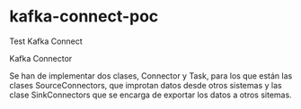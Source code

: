 # kafka-connect-poc
Test Kafka Connect

Kafka Connector

Se han de implementar dos clases, Connector y Task, para los que están las clases SourceConnectors, que improtan datos desde otros
sistemas y las clase SinkConnectors que se encarga de exportar los datos a otros sitemas.

